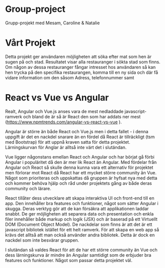 # Group-project
Grupp-projekt med Mesam, Caroline &amp; Natalie

# Vårt Projekt
Detta projekt ger användaren möjligheten att söka efter mat som hen är sugen på och stad. Resultatet visar alla restauranger i sökta stad som finns. Om någon av dessa restauranger fångar intresset hos användaren så kan hen trycka på den specifika restaurangen, komma till en ny sida och där få vidare information om den såsom Adress, telefonnummer samt 

# React vs Vue vs Angular

Realt, Angular och Vue.js anses vara de mest nedladdade javascript-ramverk och bland de är så är React den som har addats ner mest (https://www.npmtrends.com/angular-vs-react-vs-vue ). 

Angular är större än både React och Vue.js men i detta fallet - i denna uppgift är det en nackdel snarare än en fördel då React är tillräckligt (tsm med Bootstrap) för att uppnå kraven satta för detta projektet. Lärningskurvan för Anglar är alltså inte värt det i slutändan.  

Vue ligger någonstans emellan React och Angular och har börjat gå förbi Angular i populäritet då den är mer lik React än Angular. Med fördelar från Angular och React så skulle denna kunna vara ett alternativ för projektet men förlorar mot React då React har ett mycket större community än Vue. Något som prioriteras och uppskattas då gruppen är hyfsat nya med detta och kommer behöva hjälp och råd under projektets gång av både deras community och lärare. 

React tillåter dess utvecklare att skapa interaktiva UI och front-end till en app. Den innehåller bra features och funktioner, något som sätter Angular i skugga. Deras verktyg gör att de kan försäkra att applikationen laddar snabbt. De ger möjligheten att separera data och presentation och enkla filer innehåller både markup och logik (JSX) och  är baserad på ett Virtuellt DOM (Document Object Model). De nackdelar som finns är att det är ett javascript bibliotek istället för ett helt ramverk. För att skapa en web app så krävs det alltså att man också använder andra bibliotek. Detta är dock en nackdel som inte besvärar gruppen.

I slutändan så valdes React för att de har ett större community än Vue och dess lärningskurva är mindre än Angular samtidigt som de erbjuder bra features och funktioner. Något som passar detta projektet väl. 